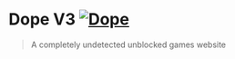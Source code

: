 # Dope V3 [![Dope](https://cdn.jsdelivr.net/gh/sindresorhus/awesome@d7305f38d29fed78fa85652e3a63e154dd8e8829/media/badge.svg)](https://github.com/DopeV3/dopev3.github.io)
> A completely undetected unblocked games website
